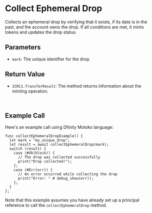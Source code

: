 # Collect Ephemeral Drop

Collects an ephemeral drop by verifying that it exists, if its date is in the past, and the account owns the drop. If all conditions are met, it mints tokens and updates the drop status.

## Parameters

- `mark`: The unique identifier for the drop.

## Return Value

- `ICRC1.TransferResult`: The method returns information about the minting operation.

&nbsp;

## Example Call

Here's an example call using Dfinity Motoko language:

```
func collectEphemeralDropExample() {
  let mark = "my_unique_drop";
  let result = await collectEphemeralDrop(mark);
  switch (result) {
    case (#Ok(block)) {
      // The drop was collected successfully
      print("Drop collected!");
    };
    case (#Err(err)) {
      // An error occurred while collecting the drop
      print("Error: " # debug_show(err));
    };
  }
};
```

Note that this example assumes you have already set up a principal reference to call the `collectEphemeralDrop` method.